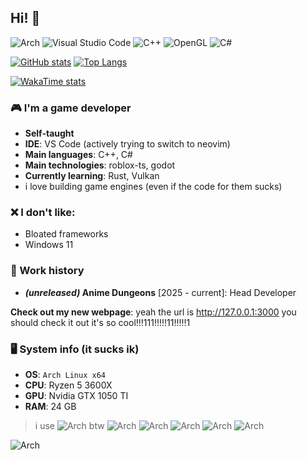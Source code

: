 ## Hi! 👋

![Arch](https://img.shields.io/badge/Arch%20Linux-1793D1?logo=arch-linux&logoColor=fff&style=for-the-badge)
![Visual Studio Code](https://img.shields.io/badge/Visual%20Studio%20Code-0078d7.svg?style=for-the-badge&logo=visual-studio-code&logoColor=white)
![C++](https://img.shields.io/badge/c++-%2300599C.svg?style=for-the-badge&logo=c%2B%2B&logoColor=white)
![OpenGL](https://img.shields.io/badge/OpenGL-%23FFFFFF.svg?style=for-the-badge&logo=opengl)
![C#](https://img.shields.io/badge/c%23-%23239120.svg?style=for-the-badge&logo=csharp&logoColor=white)

[![GitHub stats](https://github-readme-stats-brown-rho-80.vercel.app/api?username=ZaddikDev&count=private&show_icons=true&theme=nightowl)](https://github.com/anuraghazra/github-readme-stats)
[![Top Langs](https://github-readme-stats-brown-rho-80.vercel.app/api/top-langs/?username=ZaddikDev&hide=smali&layout=compact&theme=nightowl)](https://github.com/anuraghazra/github-readme-stats)

[![WakaTime stats](https://github-readme-stats-brown-rho-80.vercel.app/api/wakatime?username=zaddikdev&layout=compact&theme=nightowl)](https://github.com/anuraghazra/github-readme-stats)

### 🎮 I'm a game developer
- **Self-taught**
- **IDE**: VS Code (actively trying to switch to neovim)
- **Main languages**: C++, C#
- **Main technologies**: roblox-ts, godot
- **Currently learning**: Rust, Vulkan
- i love building game engines (even if the code for them sucks)

### ❌ I don't like:
- Bloated frameworks
- Windows 11

### 💼 Work history
- ***(unreleased)* Anime Dungeons** [2025 - current]: Head Developer


**Check out my new webpage**: yeah the url is http://127.0.0.1:3000 you should check it out it's so cool!!!111!!!!!11!!!‼️1

### 🖥️ System info (it sucks ik)
- **OS**: `Arch Linux x64`
- **CPU**: Ryzen 5 3600X
- **GPU**: Nvidia GTX 1050 TI
- **RAM**: 24 GB



> i use ![Arch](https://img.shields.io/badge/Arch%20Linux-1793D1?logo=arch-linux&logoColor=fff&style=for-the-badge) btw
![Arch](https://img.shields.io/badge/Arch%20Linux-1793D1?logo=arch-linux&logoColor=fff&style=for-the-badge)
![Arch](https://img.shields.io/badge/Arch%20Linux-1793D1?logo=arch-linux&logoColor=fff&style=for-the-badge)
![Arch](https://img.shields.io/badge/Arch%20Linux-1793D1?logo=arch-linux&logoColor=fff&style=for-the-badge)
![Arch](https://img.shields.io/badge/Arch%20Linux-1793D1?logo=arch-linux&logoColor=fff&style=for-the-badge)
![Arch](https://img.shields.io/badge/Arch%20Linux-1793D1?logo=arch-linux&logoColor=fff&style=for-the-badge)


![Arch](https://img.shields.io/badge/Arch%20Linux-1793D1?logo=arch-linux&logoColor=fff&style=for-the-badge)
